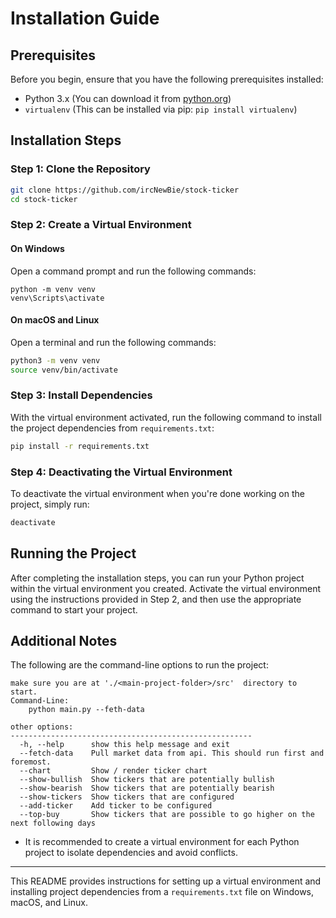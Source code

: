 

# Installation Guide


## Prerequisites

Before you begin, ensure that you have the following prerequisites installed:

- Python 3.x (You can download it from [python.org](https://www.python.org/downloads/))
- `virtualenv` (This can be installed via pip: `pip install virtualenv`)

## Installation Steps

### Step 1: Clone the Repository

```bash
git clone https://github.com/ircNewBie/stock-ticker
cd stock-ticker
```

### Step 2: Create a Virtual Environment

#### On Windows

Open a command prompt and run the following commands:

```batch
python -m venv venv
venv\Scripts\activate
```

#### On macOS and Linux

Open a terminal and run the following commands:

```bash
python3 -m venv venv
source venv/bin/activate
```

### Step 3: Install Dependencies

With the virtual environment activated, run the following command to install the project dependencies from `requirements.txt`:

```bash
pip install -r requirements.txt
```

### Step 4: Deactivating the Virtual Environment

To deactivate the virtual environment when you're done working on the project, simply run:

```bash
deactivate
```

## Running the Project

After completing the installation steps, you can run your Python project within the virtual environment you created. Activate the virtual environment using the instructions provided in Step 2, and then use the appropriate command to start your project.

## Additional Notes

The following are the command-line options to run the project:
```
make sure you are at './<main-project-folder>/src'  directory to start.
Command-Line: 
    python main.py --feth-data

other options:
------------------------------------------------------
  -h, --help      show this help message and exit
  --fetch-data    Pull market data from api. This should run first and foremost.
  --chart         Show / render ticker chart
  --show-bullish  Show tickers that are potentially bullish
  --show-bearish  Show tickers that are potentially bearish
  --show-tickers  Show tickers that are configured
  --add-ticker    Add ticker to be configured
  --top-buy       Show tickers that are possible to go higher on the next following days

  ````

- It is recommended to create a virtual environment for each Python project to isolate dependencies and avoid conflicts.

---

This README provides instructions for setting up a virtual environment and installing project dependencies from a `requirements.txt` file on Windows, macOS, and Linux. 
